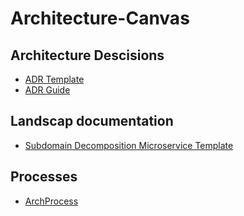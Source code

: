 # Architecture-Canvas
## Architecture Descisions
- [ADR Template](https://github.com/Ekstrem/Architecture-Canvas/blob/main/ADR/ADR%20Template.md)
- [ADR Guide](https://github.com/Ekstrem/Architecture-Canvas/wiki/ADR-Guide)
## Landscap documentation
- [Subdomain Decomposition Microservice Template](https://github.com/Ekstrem/Architecture-Canvas/blob/main/Microservices/Domain/Subdomain/ms%20template.ru.md "DDD+CQRS")
## Processes
- [ArchProcess](https://github.com/Ekstrem/Architecture-Canvas/blob/main/Process/ArchProcess.md "Agile, Continues Architecture")
